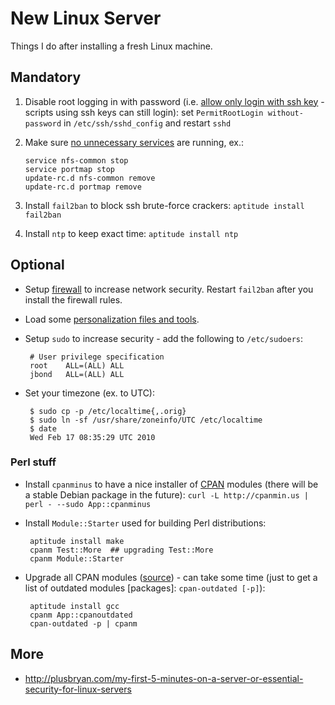 # New Linux Server

Things I do after installing a fresh Linux machine.

## Mandatory

 1. Disable root logging in with password (i.e. [allow only login with ssh key](http://serverfault.com/a/132583) - scripts using ssh keys can still login): set `PermitRootLogin without-password` in `/etc/ssh/sshd_config` and restart `sshd`

 1. Make sure [no unnecessary services](https://metacpan.org/pod/App::Monport) are running, ex.:

        service nfs-common stop
        service portmap stop
        update-rc.d nfs-common remove
        update-rc.d portmap remove

 1. Install `fail2ban` to block ssh brute-force crackers: `aptitude install fail2ban`

 1. Install `ntp` to keep exact time: `aptitude install ntp`

## Optional

 * Setup [firewall](https://github.com/jreisinger/varia/blob/master/iptables.sh) to increase network security. Restart `fail2ban` after you install the firewall rules.

 * Load some [personalization files and tools](https://github.com/jreisinger/dotfiles).

 * Setup `sudo` to increase security - add the following to `/etc/sudoers`:

        # User privilege specification
        root    ALL=(ALL) ALL
        jbond   ALL=(ALL) ALL

 * Set your timezone (ex. to UTC):

        $ sudo cp -p /etc/localtime{,.orig}
        $ sudo ln -sf /usr/share/zoneinfo/UTC /etc/localtime
        $ date
        Wed Feb 17 08:35:29 UTC 2010

### Perl stuff
 * Install `cpanminus` to have a nice installer of [CPAN](https://metacpan.org/) modules (there will be a stable Debian package in the future): `curl -L http://cpanmin.us | perl - --sudo App::cpanminus`
 * Install `Module::Starter` used for building Perl distributions:

        aptitude install make
        cpanm Test::More  ## upgrading Test::More
        cpanm Module::Starter

 * Upgrade all CPAN modules ([source](http://stackoverflow.com/questions/3727795/how-do-i-update-all-my-cpan-module-to-their-latest-versions)) - can take some time (just to get a list of outdated modules [packages]: `cpan-outdated [-p]`):

        aptitude install gcc
        cpanm App::cpanoutdated
        cpan-outdated -p | cpanm

## More

* http://plusbryan.com/my-first-5-minutes-on-a-server-or-essential-security-for-linux-servers
